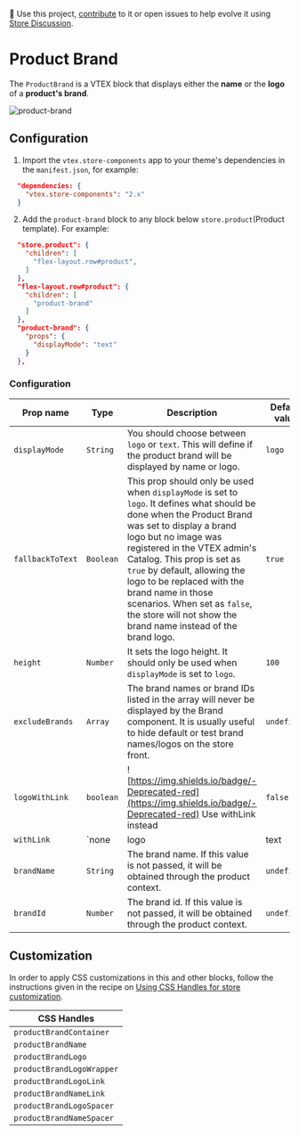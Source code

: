📢 Use this project, [contribute](https://github.com/vtex-apps/store-components) to it or open issues to help evolve it using [Store Discussion](https://github.com/vtex-apps/store-discussion). 

# Product Brand

The `ProductBrand` is a VTEX block that displays either the **name** or the **logo** of a **product's brand**.

![product-brand](https://user-images.githubusercontent.com/52087100/70259346-bb081f80-176c-11ea-84db-5785c45829ce.png)


## Configuration

1. Import the `vtex.store-components` app to your theme's dependencies in the `manifest.json`, for example:

```json
  "dependencies: {
    "vtex.store-components": "2.x"
  }
```

2. Add the `product-brand` block to any block below `store.product`(Product template). For example:


```json
  "store.product": {
    "children": [
      "flex-layout.row#product",
    ]
  },
  "flex-layout.row#product": {
    "children": [
      "product-brand"
    ]
  },
  "product-brand": {
    "props": {
      "displayMode": "text"
    }
  },
```


### Configuration

| Prop name | Type | Description | Default value 
| --- | --- | --- | --- |
| `displayMode` | `String` | You should choose between `logo` or `text`. This will define if the product brand will be displayed by name or logo. | `logo` |
| `fallbackToText` | `Boolean` |  This prop should only be used when `displayMode` is set to `logo`. It defines what should be done when the Product Brand was set to display a brand logo but no image was registered in the VTEX admin's Catalog. This prop is set as `true` by default, allowing the logo to be replaced with the brand name in those scenarios. When set as `false`, the store will not show the brand name instead of the brand logo. | `true` |
| `height` | `Number` | It sets the logo height. It should only be used when `displayMode` is set to `logo`. | `100` |
| `excludeBrands` | `Array` | The brand names or brand IDs listed in the array will never be displayed by the Brand component. It is usually useful to hide default or test brand names/logos on the store front. | `undefined` |
| `logoWithLink` | `boolean` | ![https://img.shields.io/badge/-Deprecated-red](https://img.shields.io/badge/-Deprecated-red) Use withLink instead | `false` |
| `withLink` | `none | logo | text | logoAndText` | In which cases the brand will have a link that leads to the store's brand page. | `none` |
| `brandName` | `String` | The brand name. If this value is not passed, it will be obtained through the product context. | `undefined` |
| `brandId` | `Number` | The brand id. If this value is not passed, it will be obtained through the product context. | `undefined` |

## Customization 

In order to apply CSS customizations in this and other blocks, follow the instructions given in the recipe on [Using CSS Handles for store customization](https://vtex.io/docs/recipes/style/using-css-handles-for-store-customization).

| CSS Handles |
| --- |
| `productBrandContainer` |
| `productBrandName` |
| `productBrandLogo` |
| `productBrandLogoWrapper` |
| `productBrandLogoLink` |
| `productBrandNameLink` |
| `productBrandLogoSpacer` |
| `productBrandNameSpacer` |

